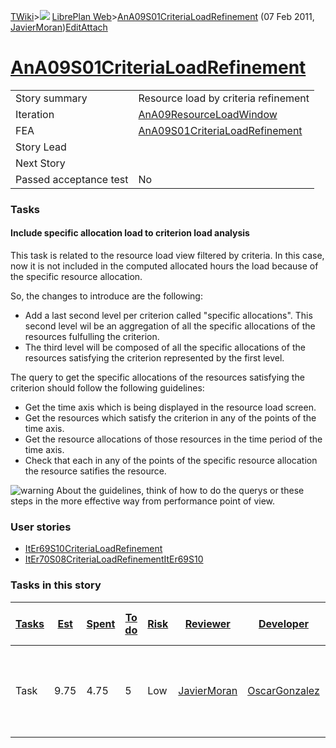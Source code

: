 [TWiki](/twiki/Main/WebHome)&gt;![](/twiki/TWiki/TWikiDocGraphics/web-bg-small.gif) [LibrePlan Web](/twiki/LibrePlan/WebHome)&gt;[AnA09S01CriteriaLoadRefinement](http://wiki.libreplan-enterprise.com/twiki/LibrePlan/AnA09S01CriteriaLoadRefinement "Topic revision: 5 (07 Feb 2011 - 12:05:03)") (07 Feb 2011, [JavierMoran](/twiki/Main/JavierMoran))[Edit](http://wiki.libreplan-enterprise.com/twiki/bin/edit/LibrePlan/AnA09S01CriteriaLoadRefinement?t=1520337849 "Edit this topic text")[Attach](/twiki/bin/attach/LibrePlan/AnA09S01CriteriaLoadRefinement "Attach an image or document to this topic")

 [AnA09S01CriteriaLoadRefinement](/twiki/LibrePlan/AnA09S01CriteriaLoadRefinement)
============================================================================================================================================



|                        |                                                                                            |
|------------------------|--------------------------------------------------------------------------------------------|
| Story summary          | Resource load by criteria refinement                                                       |
| Iteration              | [AnA09ResourceLoadWindow](/twiki/LibrePlan/AnA09ResourceLoadWindow)               |
| FEA                    | [AnA09S01CriteriaLoadRefinement](/twiki/LibrePlan/AnA09S01CriteriaLoadRefinement) |
| Story Lead             |                                                                                            |
| Next Story             |                                                                                            |
| Passed acceptance test | No                                                                                         |

###  Tasks



####  Include specific allocation load to criterion load analysis

This task is related to the resource load view filtered by criteria. In this case, now it is not included in the computed allocated hours the load because of the specific resource allocation.

So, the changes to introduce are the following:

-   Add a last second level per criterion called "specific allocations". This second level wil be an aggregation of all the specific allocations of the resources fulfulling the criterion.
-   The third level will be composed of all the specific allocations of the resources satisfying the criterion represented by the first level.

The query to get the specific allocations of the resources satisfying the criterion should follow the following guidelines:

-   Get the time axis which is being displayed in the resource load screen.
-   Get the resources which satisfy the criterion in any of the points of the time axis.
-   Get the resource allocations of those resources in the time period of the time axis.
-   Check that each in any of the points of the specific resource allocation the resource satifies the resource.

![warning](/twiki/TWiki/TWikiDocGraphics/warning.gif) About the guidelines, think of how to do the querys or these steps in the more effective way from performance point of view.

###  User stories

-   [ItEr69S10CriteriaLoadRefinement](/twiki/LibrePlan/ItEr69S10CriteriaLoadRefinement)
-   [ItEr70S08CriteriaLoadRefinementItEr69S10](/twiki/LibrePlan/ItEr70S08CriteriaLoadRefinementItEr69S10)

###  Tasks in this story



| [Tasks](http://wiki.libreplan-enterprise.com/twiki/LibrePlan/AnA09S01CriteriaLoadRefinement?sortcol=0;table=2;up=0#sorted_table "Sort by this column") | [Est](http://wiki.libreplan-enterprise.com/twiki/LibrePlan/AnA09S01CriteriaLoadRefinement?sortcol=1;table=2;up=0#sorted_table "Sort by this column") | [Spent](http://wiki.libreplan-enterprise.com/twiki/LibrePlan/AnA09S01CriteriaLoadRefinement?sortcol=2;table=2;up=0#sorted_table "Sort by this column") | [To do](http://wiki.libreplan-enterprise.com/twiki/LibrePlan/AnA09S01CriteriaLoadRefinement?sortcol=3;table=2;up=0#sorted_table "Sort by this column") | [Risk](http://wiki.libreplan-enterprise.com/twiki/LibrePlan/AnA09S01CriteriaLoadRefinement?sortcol=4;table=2;up=0#sorted_table "Sort by this column") | [Reviewer](http://wiki.libreplan-enterprise.com/twiki/LibrePlan/AnA09S01CriteriaLoadRefinement?sortcol=5;table=2;up=0#sorted_table "Sort by this column") | [Developer](http://wiki.libreplan-enterprise.com/twiki/LibrePlan/AnA09S01CriteriaLoadRefinement?sortcol=6;table=2;up=0#sorted_table "Sort by this column") | [Task Name](http://wiki.libreplan-enterprise.com/twiki/LibrePlan/AnA09S01CriteriaLoadRefinement?sortcol=7;table=2;up=0#sorted_table "Sort by this column") | [Start Date](http://wiki.libreplan-enterprise.com/twiki/LibrePlan/AnA09S01CriteriaLoadRefinement?sortcol=8;table=2;up=0#sorted_table "Sort by this column") | [Est End Date](http://wiki.libreplan-enterprise.com/twiki/LibrePlan/AnA09S01CriteriaLoadRefinement?sortcol=9;table=2;up=0#sorted_table "Sort by this column") | [End Date](http://wiki.libreplan-enterprise.com/twiki/LibrePlan/AnA09S01CriteriaLoadRefinement?sortcol=10;table=2;up=0#sorted_table "Sort by this column") |
|-----------------------------------------------------------------------------------------------------------------------------------------------------------------|---------------------------------------------------------------------------------------------------------------------------------------------------------------|-----------------------------------------------------------------------------------------------------------------------------------------------------------------|-----------------------------------------------------------------------------------------------------------------------------------------------------------------|----------------------------------------------------------------------------------------------------------------------------------------------------------------|--------------------------------------------------------------------------------------------------------------------------------------------------------------------|---------------------------------------------------------------------------------------------------------------------------------------------------------------------|---------------------------------------------------------------------------------------------------------------------------------------------------------------------|----------------------------------------------------------------------------------------------------------------------------------------------------------------------|------------------------------------------------------------------------------------------------------------------------------------------------------------------------|---------------------------------------------------------------------------------------------------------------------------------------------------------------------|
| Task                                                                                                                                                            | 9.75                                                                                                                                                          | 4.75                                                                                                                                                            | 5                                                                                                                                                               | Low                                                                                                                                                            | [JavierMoran](/twiki/Main/JavierMoran)                                                                                                                    | [OscarGonzalez](/twiki/Main/OscarGonzalez)                                                                                                                 | [Include specific allocation load to criterion load analysis](/twiki/LibrePlan/AnA09S01CriteriaLoadRefinement#TasK1)                                       |                                                                                                                                                                      |                                                                                                                                                                        |                                                                                                                                                                     |


